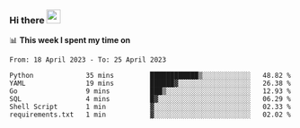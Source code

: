 ### Hi there <a href="https://www.gautamkrishnar.com/"><img src="https://media.giphy.com/media/hvRJCLFzcasrR4ia7z/giphy.gif" width="25px"></a>

📊 **This week I spent my time on**

<!--START_SECTION:waka-->

```text
From: 18 April 2023 - To: 25 April 2023

Python             35 mins         ████████████▒░░░░░░░░░░░░   48.82 %
YAML               19 mins         ██████▓░░░░░░░░░░░░░░░░░░   26.38 %
Go                 9 mins          ███▒░░░░░░░░░░░░░░░░░░░░░   12.93 %
SQL                4 mins          █▓░░░░░░░░░░░░░░░░░░░░░░░   06.29 %
Shell Script       1 min           ▓░░░░░░░░░░░░░░░░░░░░░░░░   02.33 %
requirements.txt   1 min           ▓░░░░░░░░░░░░░░░░░░░░░░░░   02.02 %
```

<!--END_SECTION:waka-->
